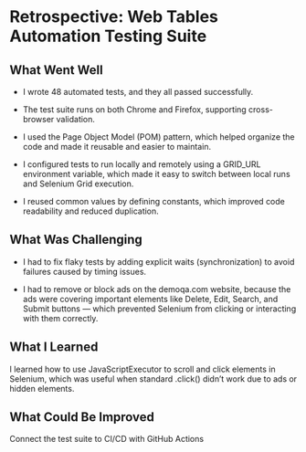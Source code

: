 # Retrospective: Web Tables Automation Testing Suite

## What Went Well
* I wrote 48 automated tests, and they all passed successfully.

* The test suite runs on both Chrome and Firefox, supporting cross-browser validation.

* I used the Page Object Model (POM) pattern, which helped organize the code and made it reusable and easier to maintain.

* I configured tests to run locally and remotely using a GRID_URL environment variable, which made it easy to switch between local runs and Selenium Grid execution.

* I reused common values by defining constants, which improved code readability and reduced duplication.


## What Was Challenging
* I had to fix flaky tests by adding explicit waits (synchronization) to avoid failures caused by timing issues.

* I had to remove or block ads on the demoqa.com website, because the ads were covering important elements like Delete, Edit, Search, and Submit buttons — which prevented Selenium from clicking or interacting with them correctly.


## What I Learned
I learned how to use JavaScriptExecutor to scroll and click elements in Selenium, which was useful when standard .click() didn’t work due to ads or hidden elements.


## What Could Be Improved
Connect the test suite to CI/CD with GitHub Actions
